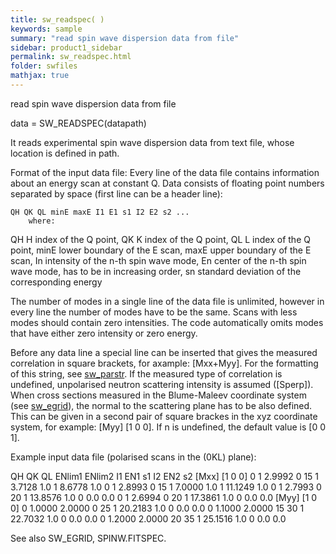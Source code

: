 ```yaml
---
title: sw_readspec( )
keywords: sample
summary: "read spin wave dispersion data from file"
sidebar: product1_sidebar
permalink: sw_readspec.html
folder: swfiles
mathjax: true
---
```

  read spin wave dispersion data from file
 
  data = SW_READSPEC(datapath)
 
  It reads experimental spin wave dispersion data from text file, whose
  location is defined in path.
 
  Format of the input data file:
  Every line of the data file contains information about an energy scan at
  constant Q. Data consists of floating point numbers separated by space
  (first line can be a header line):
 
    QH QK QL minE maxE I1 E1 s1 I2 E2 s2 ...
        where:
 
  QH        H index of the Q point,
  QK        K index of the Q point,
  QL        L index of the Q point,
  minE      lower boundary of the E scan,
  maxE      upper boundary of the E scan,
  In        intensity of the n-th spin wave mode,
  En        center of the n-th spin wave mode, has to be in increasing
            order,
  sn        standard deviation of the corresponding energy
 
  The number of modes in a single line of the data file is unlimited,
  however in every line the number of modes have to be the same. Scans with
  less modes should contain zero intensities. The code automatically omits
  modes that have either zero intensity or zero energy.
 
  Before any data line a special line can be inserted that gives the
  measured correlation in square brackets, for axample: [Mxx+Myy]. For the
  formatting of this string, see <a href="matlab:doc sw_parstr">sw_parstr</a>.
  If the measured type of correlation is undefined, unpolarised neutron
  scattering intensity is assumed ([Sperp]). When cross sections measured
  in the Blume-Maleev coordinate system (see <a href="matlab:doc sw_egrid">sw_egrid</a>), the normal to the
  scattering plane has to be also defined. This can be given in a second
  pair of square brackes in the xyz coordinate system, for example: [Myy]
  [1 0 0]. If n is undefined, the default value is [0 0 1].
 
 
  Example input data file (polarised scans in the (0KL) plane):
 
  QH    QK        QL      ENlim1  ENlim2  I1  EN1       s1    I2  EN2       s2
  [Mxx] [1 0 0]
  0     1        2.9992   0       15      1    3.7128   1.0   1   8.6778    1.0
  0     1        2.8993   0       15      1    7.0000   1.0   1   11.1249   1.0
  0     1        2.7993   0       20      1   13.8576   1.0   0   0.0       0.0
  0     1        2.6994   0       20      1   17.3861   1.0   0   0.0       0.0
  [Myy] [1 0 0]
  0     1.0000   2.0000   0       25      1   20.2183   1.0   0   0.0       0.0
  0     1.1000   2.0000   15      30      1   22.7032   1.0   0   0.0       0.0
  0     1.2000   2.0000   20      35      1   25.1516   1.0   0   0.0       0.0
 
  See also SW_EGRID, SPINW.FITSPEC.
 

